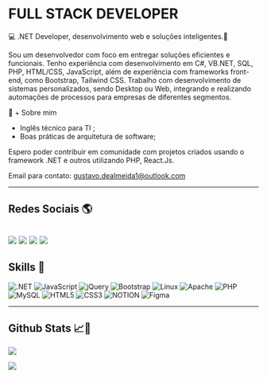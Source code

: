 # FULL STACK DEVELOPER 

💻 .NET Developer, desenvolvimento web e soluções inteligentes.🚀

Sou um desenvolvedor com foco em entregar soluções eficientes e funcionais. Tenho experiência com desenvolvimento em C#, VB.NET, SQL, PHP, HTML/CSS, JavaScript, além de experiência com frameworks front-end, como Bootstrap, Tailwind CSS. Trabalho com desenvolvimento de sistemas personalizados, sendo Desktop ou Web, integrando e realizando automações de processos para empresas de diferentes segmentos.

🌱 + Sobre mim
- Inglês técnico para TI ;
- Boas práticas de arquitetura de software;


Espero poder contribuir em comunidade com projetos criados usando o framework .NET e outros utilizando PHP, React.Js.

Email para contato: gustavo.dealmeida1@outlook.com

---
## Redes Sociais 🌎

[![](https://img.shields.io/badge/LinkedIn-0077B5?style=for-the-badge&logo=linkedin&logoColor=white)](https://www.linkedin.com/in/gustavodealmeida1/) [![](https://img.shields.io/badge/Instagram-E4405F?style=for-the-badge&logo=instagram&logoColor=white)](https://www.instagram.com/gustavogdeati/) [![](https://img.shields.io/badge/WhatsApp-25D366?style=for-the-badge&logo=whatsapp&logoColor=white)](https://wa.me/5515997517202) [![](https://img.shields.io/badge/Gmail-D14836?style=for-the-badge&logo=gmail&logoColor=white)](mailto:gustavo.dealmeida1@outlook.com)
---
## Skills 🚀
![.NET](https://img.shields.io/badge/.NET-5C2D91?style=for-the-badge&logo=.net&logoColor=white) ![JavaScript](https://img.shields.io/badge/javascript-%23323330.svg?style=for-the-badge&logo=javascript&logoColor=%23F7DF1E) ![jQuery](https://img.shields.io/badge/jquery-%230769AD.svg?style=for-the-badge&logo=jquery&logoColor=white) ![Bootstrap](https://img.shields.io/badge/bootstrap-%23563D7C.svg?style=for-the-badge&logo=bootstrap&logoColor=white) ![Linux](https://img.shields.io/badge/Linux-FCC624?style=for-the-badge&logo=linux&logoColor=black) ![Apache](https://img.shields.io/badge/apache-%23D42029.svg?style=for-the-badge&logo=apache&logoColor=white) ![PHP](https://img.shields.io/badge/php-%23777BB4.svg?style=for-the-badge&logo=php&logoColor=white) ![MySQL](https://img.shields.io/badge/MySQL-005C84?style=for-the-badge&logo=mysql&logoColor=white) ![HTML5](https://img.shields.io/badge/html5-%23E34F26.svg?style=for-the-badge&logo=html5&logoColor=white) ![CSS3](https://img.shields.io/badge/css3-%231572B6.svg?style=for-the-badge&logo=css3&logoColor=white) ![NOTION](https://img.shields.io/badge/Notion-000000?style=for-the-badge&logo=notion&logoColor=white) ![Figma](https://img.shields.io/badge/Figma-F24E1E?style=for-the-badge&logo=figma&logoColor=white) 

---

## Github Stats 📈🧮
![](https://github-readme-stats.vercel.app/api/top-langs/?username=Gustavogdea&theme=blue-green)

![](https://github-profile-trophy.vercel.app/?username=Gustavogdea&theme=radical&no-frame=false&no-bg=false&margin-w=4)
